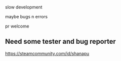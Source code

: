 slow development

maybe bugs n errors

pr welcome

## Need some tester and bug reporter

https://steamcommunity.com/id/shanapu